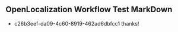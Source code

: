 ## OpenLocalization Workflow Test MarkDown
* c26b3eef-da09-4c60-8919-462ad6dbfcc1 thanks!

<!--HONumber=Aug16_HO5-->


